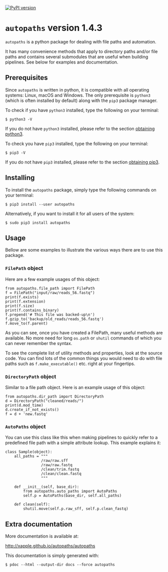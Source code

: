[![PyPI version](https://badge.fury.io/py/autopaths.svg)](https://badge.fury.io/py/autopaths)

# `autopaths` version 1.4.3

`autopaths` is a python package for dealing with file paths and automation.

It has many convenience methods that apply to directory paths and/or file paths and contains several submodules that are useful when building pipelines. See below for examples and documentation.

## Prerequisites

Since `autopaths` is written in python, it is compatible with all operating systems: Linux, macOS and Windows. The only prerequisite is `python3` (which is often installed by default) along with the `pip3` package manager.

To check if you have `python3` installed, type the following on your terminal:

    $ python3 -V

If you do not have `python3` installed, please refer to the section [obtaining python3](docs/installing_tips.md#obtaining-python3).

To check you have `pip3` installed, type the following on your terminal:

    $ pip3 -V

If you do not have `pip3` installed, please refer to the section [obtaining pip3](docs/installing_tips.md#obtaining-pip3).

## Installing

To install the `autopaths` package, simply type the following commands on your terminal:

    $ pip3 install --user autopaths

Alternatively, if you want to install it for all users of the system:

    $ sudo pip3 install autopaths

## Usage

Bellow are some examples to illustrate the various ways there are to use this package.


### `FilePath` object

Here are a few example usages of this object:

    from autopaths.file_path import FilePath
    f = FilePath("input/raw/reads_56.fastq")
    print(f.exists)
    print(f.extension)
    print(f.size)
    print(f.contains_binary)
    f.prepend('# This file was backed-up\n')
    f.gzip_to('backup/old_reads/reads_56.fastq')
    f.move_to(f.parent)

As you can see, once you have created a FilePath, many useful methods are available. No more need for long `os.path` or `shutil` commands of which you can never remember the syntax.

To see the complete list of utility methods and properties, look at the source code. You can find lots of the common things you would need to do with file paths such as `f.make_executable()` etc. right at your fingertips.

### `DirectoryPath` object

Similar to a file path object. Here is an example usage of this object:

    from autopaths.dir_path import DirectoryPath
    d = DirectoryPath("cleaned/reads/")
    print(d.mod_time)
    d.create_if_not_exists()
    f = d + 'new.fastq'

### `AutoPaths` object

You can use this class like this when making pipelines to quickly refer to a predefined file path with a simple attribute lookup. This example explains it:

    class Sample(object):
        all_paths = """
                    /raw/raw.sff
                    /raw/raw.fastq
                    /clean/trim.fastq
                    /clean/clean.fastq
                    """

        def __init__(self, base_dir):
            from autopaths.auto_paths import AutoPaths
            self.p = AutoPaths(base_dir, self.all_paths)

        def clean(self):
            shutil.move(self.p.raw_sff, self.p.clean_fastq)

## Extra documentation 

More documentation is available at:

<http://xapple.github.io/autopaths/autopaths>

This documentation is simply generated with:

    $ pdoc --html --output-dir docs --force autopaths